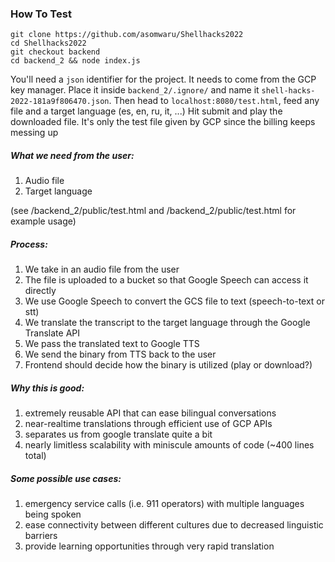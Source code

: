 ### How To Test
```
git clone https://github.com/asomwaru/Shellhacks2022
cd Shellhacks2022
git checkout backend
cd backend_2 && node index.js
```
You'll need a `json` identifier for the project. It needs to come from the GCP key manager.
Place it inside `backend_2/.ignore/` and name it `shell-hacks-2022-181a9f806470.json`.
Then head to `localhost:8080/test.html`, feed any file and a target language (es, en, ru, it, ...)
Hit submit and play the downloaded file. It's only the test file given by GCP since the billing keeps messing up
##### What we need from the user:
1. Audio file
2. Target language

(see /backend_2/public/test.html and /backend_2/public/test.html for example usage)

##### Process:
1. We take in an audio file from the user
2. The file is uploaded to a bucket so that Google Speech can access it directly
3. We use Google Speech to convert the GCS file to text (speech-to-text or stt)
4. We translate the transcript to the target language through the Google Translate API
5. We pass the translated text to Google TTS
6. We send the binary from TTS back to the user
7. Frontend should decide how the binary is utilized (play or download?)

##### Why this is good:
1. extremely reusable API that can ease bilingual conversations
2. near-realtime translations through efficient use of GCP APIs
3. separates us from google translate quite a bit
4. nearly limitless scalability with miniscule amounts of code (~400 lines total)

##### Some possible use cases:
1. emergency service calls (i.e. 911 operators) with multiple languages being spoken
2. ease connectivity between different cultures due to decreased linguistic barriers
3. provide learning opportunities through very rapid translation
